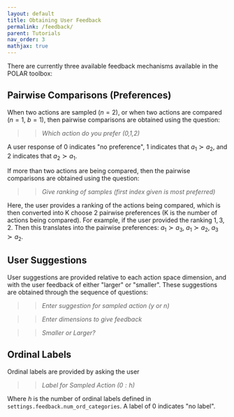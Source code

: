 ```yaml
---
layout: default
title: Obtaining User Feedback
permalink: /feedback/
parent: Tutorials
nav_order: 3
mathjax: true
---
```


There are currently three available feedback mechanisms available in the POLAR toolbox:

## Pairwise Comparisons (Preferences)
When two actions are sampled ($n = 2$), or when two actions are compared ($n = 1$, $b = 1$), then pairwise comparisons are obtained using the question:

>> *Which action do you prefer (0,1,2)*

A user response of 0 indicates "no preference", 1 indicates that $a_1 \succ a_2$, and 2 indicates that $a_2 \succ a_1$.

If more than two actions are being compared, then the pairwise comparisons are obtained using the question:

>> *Give ranking of samples (first index given is most preferred)*

Here, the user provides a ranking of the actions being compared, which is then converted into K choose 2 pairwise preferences (K is the number of actions being compared). For example, if the user provided the ranking $1,3,2$. Then this translates into the pairwise preferences: $a_1 \succ a_3$, $a_1 \succ a_2$, $a_3 \succ a_2$.

## User Suggestions
User suggestions are provided relative to each action space dimension, and with the user feedback of either "larger" or "smaller". These suggestions are obtained through the sequence of questions:


> > *Enter suggestion for sampled action (y or n)*

> > *Enter dimensions to give feedback*

> >*Smaller or Larger?*



## Ordinal Labels
Ordinal labels are provided by asking the user 

> > *Label for Sampled Action $(0:h)$*

Where $h$ is the number of ordinal labels defined in `settings.feedback.num_ord_categories`. A label of 0 indicates "no label".
